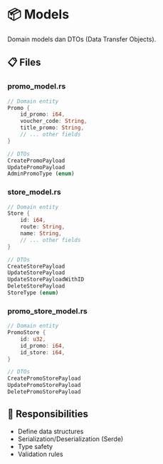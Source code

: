 # 📦 Models

Domain models dan DTOs (Data Transfer Objects).

## 📋 Files

### **promo_model.rs**
```rust
// Domain entity
Promo {
    id_promo: i64,
    voucher_code: String,
    title_promo: String,
    // ... other fields
}

// DTOs
CreatePromoPayload
UpdatePromoPayload
AdminPromoType (enum)
```

### **store_model.rs**
```rust
// Domain entity
Store {
    id: i64,
    route: String,
    name: String,
    // ... other fields
}

// DTOs
CreateStorePayload
UpdateStorePayload
UpdateStorePayloadWithID
DeleteStorePayload
StoreType (enum)
```

### **promo_store_model.rs**
```rust
// Domain entity
PromoStore {
    id: u32,
    id_promo: i64,
    id_store: i64,
}

// DTOs
CreatePromoStorePayload
UpdatePromoStorePayload
DeletePromoStorePayload
```

## 🔑 Responsibilities

- Define data structures
- Serialization/Deserialization (Serde)
- Type safety
- Validation rules
